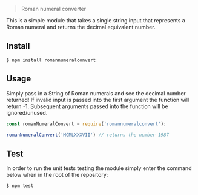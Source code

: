 > Roman numeral converter

This is a simple module that takes a single string input that represents a Roman numeral and returns the decimal equivalent number.

## Install

```console
$ npm install romannumeralconvert
```

## Usage

Simply pass in a String of Roman numerals and see the decimal number returned! If invalid input is passed into the first argument the function will return -1. Subsequent arguments passed into the function will be ignored/unused.

```javascript
const romanNumeralConvert = require('romannumeralconvert');

romanNumeralConvert('MCMLXXXVII') // returns the number 1987
```

## Test

In order to run the unit tests testing the module simply enter the command below when in the root of the repository:

```console
$ npm test
```



